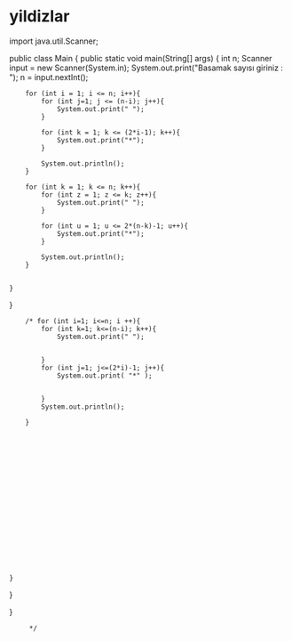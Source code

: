 # yildizlar
import java.util.Scanner;

public class Main {
    public static void main(String[] args) {
        int n;
        Scanner input = new Scanner(System.in);
        System.out.print("Basamak sayısı giriniz : ");
        n = input.nextInt();

        for (int i = 1; i <= n; i++){
            for (int j=1; j <= (n-i); j++){
                System.out.print(" ");
            }

            for (int k = 1; k <= (2*i-1); k++){
                System.out.print("*");
            }

            System.out.println();
        }

        for (int k = 1; k <= n; k++){
            for (int z = 1; z <= k; z++){
                System.out.print(" ");
            }

            for (int u = 1; u <= 2*(n-k)-1; u++){
                System.out.print("*");
            }

            System.out.println();
        }


    }
}

        /* for (int i=1; i<=n; i ++){
            for (int k=1; k<=(n-i); k++){
                System.out.print(" ");


            }
            for (int j=1; j<=(2*i)-1; j++){
                System.out.print( "*" );


            }
            System.out.println();

        }



















    }
}
































}

         */
